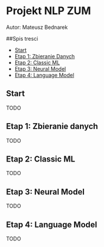 # Projekt NLP ZUM
Autor: Mateusz Bednarek

##Spis tresci
- [Start](#start)
- [Etap 1: Zbieranie Danych](#etap-1-zbieranie-danych)
- [Etap 2: Classic ML](#etap-2-classic-ml)
- [Etap 3: Neural Model](#etap-3-neural-model)
- [Etap 4: Language Model](#etap-4-language-model)

## Start
TODO
## Etap 1: Zbieranie danych
TODO
## Etap 2: Classic ML
TODO
## Etap 3: Neural Model
TODO
## Etap 4: Language Model
TODO
